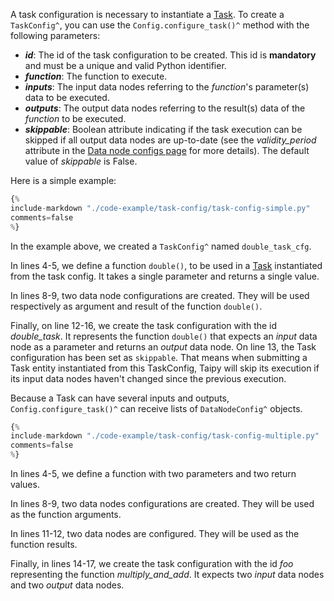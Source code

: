 A task configuration is necessary to instantiate a [Task](../concepts/task.md). To create a
`TaskConfig^`, you can use the `Config.configure_task()^` method with the following parameters:

- _**id**_: The id of the task configuration to be created. This id is **mandatory** and must be a unique and valid
  Python identifier.
- _**function**_: The function to execute.
- _**inputs**_: The input data nodes referring to the *function*'s parameter(s) data to be executed.
- _**outputs**_: The output data nodes referring to the result(s) data of the *function* to be executed.
- _**skippable**_: Boolean attribute indicating if the task execution can be skipped if all output
  data nodes are up-to-date (see the *validity_period* attribute in the
  [Data node configs page](../config/data-node-config.md) for more details). The default value of
  *skippable* is False.

Here is a simple example:

```python linenums="1"
{%
include-markdown "./code-example/task-config/task-config-simple.py"
comments=false
%}
```

In the example above, we created a `TaskConfig^` named `double_task_cfg`.

In lines 4-5, we define a function `double()`, to be used in a [Task](../concepts/task.md)
instantiated from the task config. It takes a single parameter and returns a single value.

In lines 8-9, two data node configurations are created. They will be used respectively as
argument and result of the function `double()`.

Finally, on line 12-16, we create the task configuration with the id *double_task*. It
represents the function `double()` that expects an *input* data node as a parameter and
returns an *output* data node. On line 13, the Task configuration has been set as `skippable`.
That means when submitting a Task entity instantiated from this TaskConfig, Taipy will skip
its execution if its input data nodes haven't changed since the previous execution.

Because a Task can have several inputs and outputs, `Config.configure_task()^` can receive
lists of `DataNodeConfig^` objects.

```python linenums="1"
{%
include-markdown "./code-example/task-config/task-config-multiple.py"
comments=false
%}
```

In lines 4-5, we define a function with two parameters and two return values.

In lines 8-9, two data nodes configurations are created. They will be used as the
function arguments.

In lines 11-12, two data nodes are configured. They will be used as the function results.

Finally, in lines 14-17, we create the task configuration with the id *foo* representing
the function *multiply_and_add*. It expects two *input* data nodes and two *output* data nodes.
